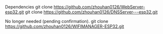 Dependencies
  git clone https://github.com/zhouhan0126/WebServer-esp32.git
  git clone https://github.com/zhouhan0126/DNSServer---esp32.git

No longer needed (pending confirmation).
  git clone https://github.com/zhouhan0126/WIFIMANAGER-ESP32.git
